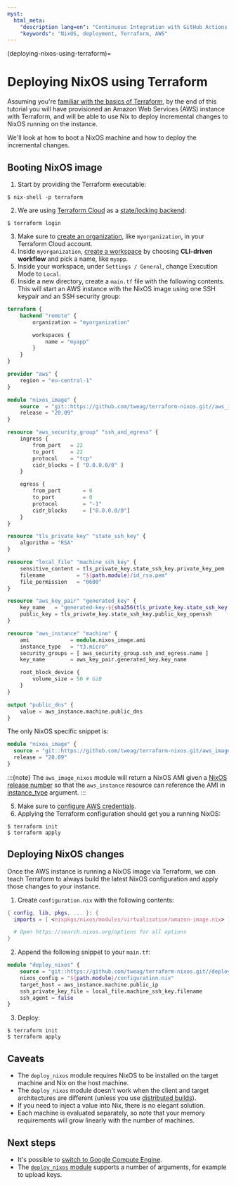 ```yaml
---
myst:
  html_meta:
    "description lang=en": "Continuous Integration with GitHub Actions and Cachix"
    "keywords": "NixOS, deployment, Terraform, AWS"
---
```


(deploying-nixos-using-terraform)=

# Deploying NixOS using Terraform

Assuming you're [familiar with the basics of Terraform](https://www.terraform.io/intro/index.html), by the end of this tutorial you will have provisioned an Amazon Web Services (AWS) instance with Terraform, and will be able to use Nix to deploy incremental changes to NixOS running on the instance.

We'll look at how to boot a NixOS machine and how to deploy the incremental changes.

## Booting NixOS image

1. Start by providing the Terraform executable:

```shell-session
$ nix-shell -p terraform
```

2. We are using [Terraform Cloud](https://app.terraform.io) as a [state/locking backend](https://www.terraform.io/docs/state/purpose.html):

```shell-session
$ terraform login
```

3. Make sure to [create an organization](https://app.terraform.io/app/organizations/new), like `myorganization`, in your Terraform Cloud account.
4. Inside `myorganization`, [create a workspace](https://app.terraform.io/app/cachix/workspaces/new) by choosing **CLI-driven workflow** and pick a name, like  `myapp`.
5. Inside your workspace, under `Settings / General`, change Execution Mode to `Local`.
6. Inside a new directory, create a `main.tf` file with the following contents. This will start an AWS instance with the NixOS image using one SSH keypair and an SSH security group:

```terraform
terraform {
    backend "remote" {
        organization = "myorganization"

        workspaces {
            name = "myapp"
        }
    }
}

provider "aws" {
    region = "eu-central-1"
}

module "nixos_image" {
    source  = "git::https://github.com/tweag/terraform-nixos.git//aws_image_nixos?ref=5f5a0408b299874d6a29d1271e9bffeee4c9ca71"
    release = "20.09"
}

resource "aws_security_group" "ssh_and_egress" {
    ingress {
        from_port   = 22
        to_port     = 22
        protocol    = "tcp"
        cidr_blocks = [ "0.0.0.0/0" ]
    }

    egress {
        from_port       = 0
        to_port         = 0
        protocol        = "-1"
        cidr_blocks     = ["0.0.0.0/0"]
    }
}

resource "tls_private_key" "state_ssh_key" {
    algorithm = "RSA"
}

resource "local_file" "machine_ssh_key" {
    sensitive_content = tls_private_key.state_ssh_key.private_key_pem
    filename          = "${path.module}/id_rsa.pem"
    file_permission   = "0600"
}

resource "aws_key_pair" "generated_key" {
    key_name   = "generated-key-${sha256(tls_private_key.state_ssh_key.public_key_openssh)}"
    public_key = tls_private_key.state_ssh_key.public_key_openssh
}

resource "aws_instance" "machine" {
    ami             = module.nixos_image.ami
    instance_type   = "t3.micro"
    security_groups = [ aws_security_group.ssh_and_egress.name ]
    key_name        = aws_key_pair.generated_key.key_name

    root_block_device {
        volume_size = 50 # GiB
    }
}

output "public_dns" {
    value = aws_instance.machine.public_dns
}
```

The only NixOS specific snippet is:

```terraform
module "nixos_image" {
  source = "git::https://github.com/tweag/terraform-nixos.git/aws_image_nixos?ref=5f5a0408b299874d6a29d1271e9bffeee4c9ca71"
  release = "20.09"
}
```

:::{note}
The `aws_image_nixos` module will return a NixOS AMI given a [NixOS release number](https://status.nixos.org)
so that the `aws_instance` resource can reference the AMI in [instance_type](https://registry.terraform.io/providers/hashicorp/aws/latest/docs/resources/instance#instance_type) argument.
:::

5. Make sure to [configure AWS credentials](https://registry.terraform.io/providers/hashicorp/aws/latest/docs#authentication).
6. Applying the Terraform configuration should get you a running NixOS:

```shell-session
$ terraform init
$ terraform apply
```

## Deploying NixOS changes

Once the AWS instance is running a NixOS image via Terraform, we can teach Terraform to always build the latest NixOS configuration and apply those changes to your instance.

1. Create `configuration.nix` with the following contents:

```nix skip
{ config, lib, pkgs, ... }: {
  imports = [ <nixpkgs/nixos/modules/virtualisation/amazon-image.nix> ];

  # Open https://search.nixos.org/options for all options
}
```

2. Append the following snippet to your `main.tf`:

```terraform
module "deploy_nixos" {
    source = "git::https://github.com/tweag/terraform-nixos.git//deploy_nixos?ref=5f5a0408b299874d6a29d1271e9bffeee4c9ca71"
    nixos_config = "${path.module}/configuration.nix"
    target_host = aws_instance.machine.public_ip
    ssh_private_key_file = local_file.machine_ssh_key.filename
    ssh_agent = false
}
```

3. Deploy:

```shell-session
$ terraform init
$ terraform apply
```

## Caveats

- The `deploy_nixos` module requires NixOS to be installed on the target machine and Nix on the host machine.
- The `deploy_nixos` module doesn't work when the client and target architectures are different (unless you use [distributed builds](https://nix.dev/manual/nix/2.18/advanced-topics/distributed-builds.html)).
- If you need to inject a value into Nix, there is no elegant solution.
- Each machine is evaluated separately, so note that your memory requirements will grow linearly with the number of machines.

## Next steps

- It's possible to [switch to Google Compute Engine](https://github.com/tweag/terraform-nixos/tree/master/google_image_nixos#readme).
- The [`deploy_nixos` module](https://github.com/tweag/terraform-nixos/tree/master/deploy_nixos#readme) supports a number of arguments, for example to upload keys.
